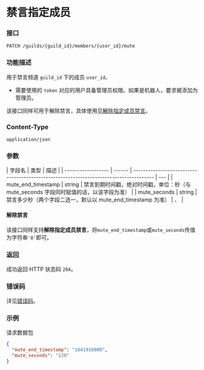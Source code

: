 # 禁言指定成员

### 接口

`PATCH /guilds/{guild_id}/members/{user_id}/mute`

### 功能描述

用于禁言频道 `guild_id` 下的成员 `user_id。`

- 需要使用的 `token` 对应的用户具备管理员权限。如果是机器人，要求被添加为管理员。

该接口同样可用于解除禁言，具体使用见[解除指定成员禁言](#解除禁言)。

### Content-Type

`application/json`

### 参数

| 字段名             | 类型   | 描述                                                                                   |
| ------------------ | ------ | -------------------------------------------------------------------------------------- | --- |
| mute_end_timestamp | string | 禁言到期时间戳，绝对时间戳，单位：秒（与 mute_seconds 字段同时赋值的话，以该字段为准） |
| mute_seconds       | string | 禁言多少秒（两个字段二选一，默认以 mute_end_timestamp 为准）                           | 、  |

#### 解除禁言

该接口同样支持**解除指定成员禁言**，将`mute_end_timestamp`或`mute_seconds`传值为字符串`'0'`即可。

### 返回

成功返回 HTTP 状态码 `204`。

### 错误码

详见[错误码](../error/error.md)。

### 示例

请求数据包

```json
{
  "mute_end_timestamp": "1641916800",
  "mute_seconds": "120"
}
```
